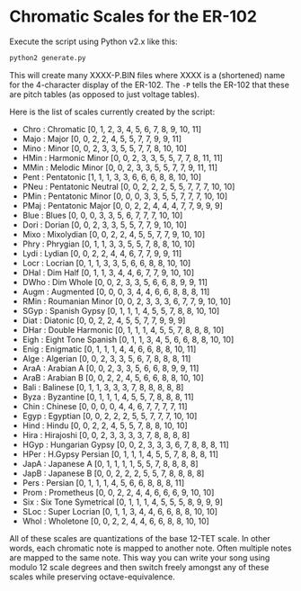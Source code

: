 # Chromatic Scales for the ER-102

Execute the script using Python v2.x like this:

```bash
python2 generate.py
```

This will create many XXXX-P.BIN files where XXXX is a (shortened) name for the 4-character display of the ER-102.  The ```-P``` tells the ER-102 that these are pitch tables (as opposed to just voltage tables).

Here is the list of scales currently created by the script:

* Chro : Chromatic [0, 1, 2, 3, 4, 5, 6, 7, 8, 9, 10, 11]
* Majo : Major [0, 0, 2, 2, 4, 5, 5, 7, 7, 9, 9, 11]
* Mino : Minor [0, 0, 2, 3, 3, 5, 5, 7, 7, 8, 10, 10]
* HMin : Harmonic Minor [0, 0, 2, 3, 3, 5, 5, 7, 7, 8, 11, 11]
* MMin : Melodic Minor [0, 0, 2, 3, 3, 5, 5, 7, 7, 9, 11, 11]
* Pent : Pentatonic [1, 1, 1, 3, 3, 6, 6, 6, 8, 8, 10, 10]
* PNeu : Pentatonic Neutral [0, 0, 2, 2, 2, 5, 5, 7, 7, 7, 10, 10]
* PMin : Pentatonic Minor [0, 0, 0, 3, 3, 5, 5, 7, 7, 7, 10, 10]
* PMaj : Pentatonic Major [0, 0, 2, 2, 4, 4, 4, 7, 7, 9, 9, 9]
* Blue : Blues [0, 0, 0, 3, 3, 5, 6, 7, 7, 7, 10, 10]
* Dori : Dorian [0, 0, 2, 3, 3, 5, 5, 7, 7, 9, 10, 10]
* Mixo : Mixolydian [0, 0, 2, 2, 4, 5, 5, 7, 7, 9, 10, 10]
* Phry : Phrygian [0, 1, 1, 3, 3, 5, 5, 7, 8, 8, 10, 10]
* Lydi : Lydian [0, 0, 2, 2, 4, 4, 6, 7, 7, 9, 9, 11]
* Locr : Locrian [0, 1, 1, 3, 3, 5, 6, 6, 8, 8, 10, 10]
* DHal : Dim Half [0, 1, 1, 3, 4, 4, 6, 7, 7, 9, 10, 10]
* DWho : Dim Whole [0, 0, 2, 3, 3, 5, 6, 6, 8, 9, 9, 11]
* Augm : Augmented [0, 0, 0, 3, 4, 4, 6, 6, 8, 8, 8, 11]
* RMin : Roumanian Minor [0, 0, 2, 3, 3, 3, 6, 7, 7, 9, 10, 10]
* SGyp : Spanish Gypsy [0, 1, 1, 1, 4, 5, 5, 7, 8, 8, 10, 10]
* Diat : Diatonic [0, 0, 2, 2, 4, 5, 5, 7, 7, 9, 9, 9]
* DHar : Double Harmonic [0, 1, 1, 1, 4, 5, 5, 7, 8, 8, 8, 10]
* Eigh : Eight Tone Spanish [0, 1, 1, 3, 4, 5, 6, 6, 8, 8, 10, 10]
* Enig : Enigmatic [0, 1, 1, 1, 4, 4, 6, 6, 8, 8, 10, 11]
* Alge : Algerian [0, 0, 2, 3, 3, 5, 6, 7, 8, 8, 8, 11]
* AraA : Arabian A [0, 0, 2, 3, 3, 5, 6, 6, 8, 9, 9, 11]
* AraB : Arabian B [0, 0, 2, 2, 4, 5, 6, 6, 8, 8, 10, 10]
* Bali : Balinese [0, 1, 1, 3, 3, 3, 7, 8, 8, 8, 8, 8]
* Byza : Byzantine [0, 1, 1, 1, 4, 5, 5, 7, 8, 8, 8, 11]
* Chin : Chinese [0, 0, 0, 0, 4, 4, 6, 7, 7, 7, 7, 11]
* Egyp : Egyptian [0, 0, 2, 2, 2, 5, 5, 7, 7, 7, 10, 10]
* Hind : Hindu [0, 0, 2, 2, 4, 5, 5, 7, 8, 8, 10, 10]
* Hira : Hirajoshi [0, 0, 2, 3, 3, 3, 3, 7, 8, 8, 8, 8]
* HGyp : Hungarian Gypsy [0, 0, 2, 3, 3, 3, 6, 7, 8, 8, 8, 11]
* HPer : H.Gypsy Persian [0, 1, 1, 1, 4, 5, 5, 7, 8, 8, 8, 11]
* JapA : Japanese A [0, 1, 1, 1, 1, 5, 5, 7, 8, 8, 8, 8]
* JapB : Japanese B [0, 0, 2, 2, 2, 5, 5, 7, 8, 8, 8, 8]
* Pers : Persian [0, 1, 1, 1, 4, 5, 6, 6, 8, 8, 8, 11]
* Prom : Prometheus [0, 0, 2, 2, 4, 4, 6, 6, 6, 9, 10, 10]
* Six  : Six Tone Symetrical [0, 1, 1, 1, 4, 5, 5, 5, 8, 9, 9, 9]
* SLoc : Super Locrian [0, 1, 1, 3, 4, 4, 6, 6, 8, 8, 10, 10]
* Whol : Wholetone [0, 0, 2, 2, 4, 4, 6, 6, 8, 8, 10, 10]


All of these scales are quantizations of the base 12-TET scale.  In other words, each chromatic note is mapped to another note.  Often multiple notes are mapped to the same note.  This way you can write your song using modulo 12 scale degrees and then switch freely amongst any of these scales while preserving octave-equivalence.
